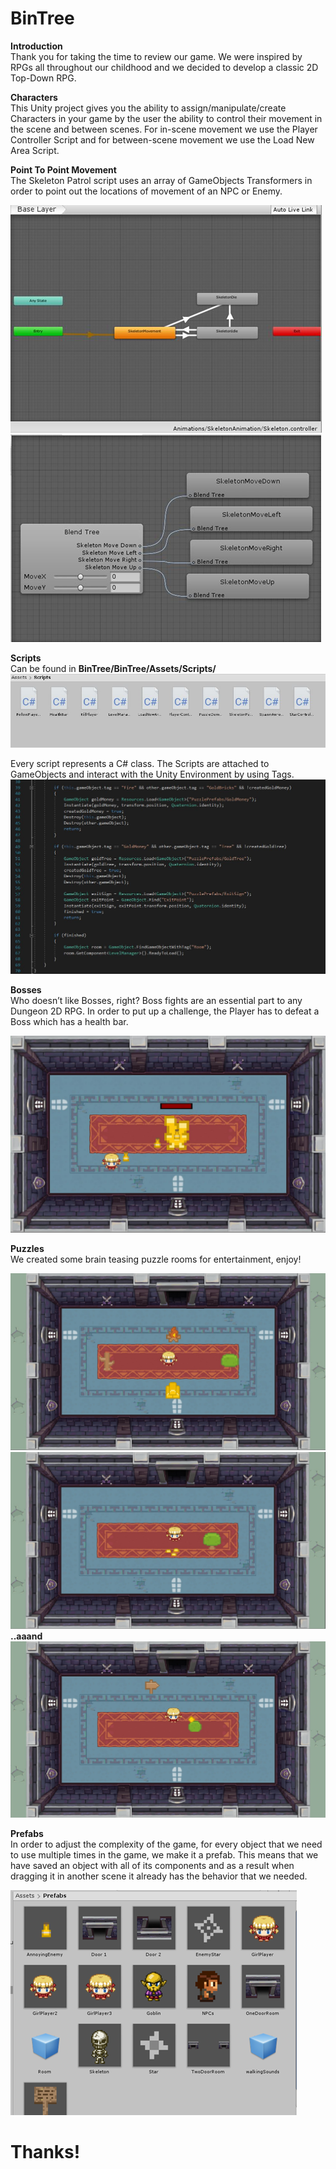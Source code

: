 # BinTree

**Introduction**    
Thank you for taking the time to review our game. We were inspired by RPGs all throughout our childhood and we decided to develop a classic 2D Top-Down RPG. 

**Characters**  
This Unity project gives you the ability to assign/manipulate/create Characters in your game by the user the ability to control their movement in the scene and between scenes. For in-scene movement we use the Player Controller Script and for between-scene movement we use the Load New Area Script.

**Point To Point Movement**  
The Skeleton Patrol script uses an array of GameObjects Transformers in order to point out the locations of movement of an NPC or Enemy.

![Alt text](InGameImages/P2PMove.png?raw=true "Move")
![Alt text](InGameImages/BlendTree.png?raw=true "BlendTree")

**Scripts**   
Can be found in **BinTree/BinTree/Assets/Scripts/** 
![Alt text](InGameImages/Scripts.png?raw=true "Scripts")

Every script represents a C# class. The Scripts are attached to GameObjects and interact with the Unity Environment by using Tags.
![Alt text](InGameImages/ScriptExample.png?raw=true "ScriptExample")

**Bosses**  
Who doesn’t like Bosses, right? Boss fights are an essential part to any Dungeon 2D RPG. In order to put up a challenge, the Player has to defeat a Boss which has a health bar.
 
![Alt text](InGameImages/Boss.png?raw=true "Boss")

**Puzzles**  
We created some brain teasing puzzle rooms for entertainment, enjoy!

![Alt text](InGameImages/PuzzleEntry.png?raw=true "Puzzle Entry")
![Alt text](InGameImages/FirstPuzzleSolved.png?raw=true "A first approach")
**..aaand**
![Alt text](InGameImages/PuzzleExit.png?raw=true "Exit")

**Prefabs**  
In order to adjust the complexity of the game, for every object that we need to use multiple times in the game, we make it a prefab. This means that we have saved an object with all of its components and as a result when dragging it in another scene it already has the behavior that we needed.  

![Alt text](InGameImages/Prefabs.png?raw=true "Prefabs")

# Thanks!
